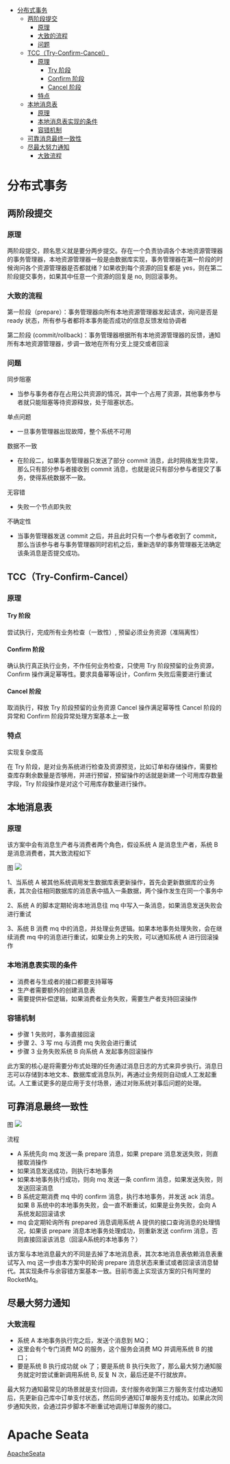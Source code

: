 
* [分布式事务](#分布式事务)
    * [两阶段提交](#两阶段提交)
        * [原理](#原理)
        * [大致的流程](#大致的流程)
        * [问题](#问题)
    * [TCC（Try-Confirm-Cancel）](#tcctry-confirm-cancel)
        * [原理](#原理-1)
            * [Try 阶段](#try-阶段)
            * [Confirm 阶段](#confirm-阶段)
            * [Cancel 阶段](#cancel-阶段)
        * [特点](#特点)
    * [本地消息表](#本地消息表)
        * [原理](#原理-2)
        * [本地消息表实现的条件](#本地消息表实现的条件)
        * [容错机制](#容错机制)
    * [可靠消息最终一致性](#可靠消息最终一致性)
    * [尽最大努力通知](#尽最大努力通知)
        * [大致流程](#大致流程)


# 分布式事务
## 两阶段提交
### 原理
两阶段提交，顾名思义就是要分两步提交。存在一个负责协调各个本地资源管理器的事务管理器，本地资源管理器一般是由数据库实现，事务管理器在第一阶段的时候询问各个资源管理器是否都就绪？如果收到每个资源的回复都是 yes，则在第二阶段提交事务，如果其中任意一个资源的回复是 no, 则回滚事务。
### 大致的流程
第一阶段（prepare）：事务管理器向所有本地资源管理器发起请求，询问是否是 ready 状态，所有参与者都将本事务能否成功的信息反馈发给协调者

第二阶段 (commit/rollback)：事务管理器根据所有本地资源管理器的反馈，通知所有本地资源管理器，步调一致地在所有分支上提交或者回滚
### 问题
同步阻塞
- 当参与事务者存在占用公共资源的情况，其中一个占用了资源，其他事务参与者就只能阻塞等待资源释放，处于阻塞状态。

单点问题
- 一旦事务管理器出现故障，整个系统不可用

数据不一致
- 在阶段二，如果事务管理器只发送了部分 commit 消息，此时网络发生异常，那么只有部分参与者接收到 commit 消息，也就是说只有部分参与者提交了事务，使得系统数据不一致。

无容错
- 失败一个节点即失败

不确定性
- 当事务管理器发送 commit 之后，并且此时只有一个参与者收到了 commit，那么当该参与者与事务管理器同时宕机之后，重新选举的事务管理器无法确定该条消息是否提交成功。
## TCC（Try-Confirm-Cancel）
### 原理
#### Try 阶段
尝试执行，完成所有业务检查（一致性）, 预留必须业务资源（准隔离性）
#### Confirm 阶段
确认执行真正执行业务，不作任何业务检查，只使用 Try 阶段预留的业务资源，Confirm 操作满足幂等性。要求具备幂等设计，Confirm 失败后需要进行重试
#### Cancel 阶段
取消执行，释放 Try 阶段预留的业务资源 Cancel 操作满足幂等性 Cancel 阶段的异常和 Confirm 阶段异常处理方案基本上一致
### 特点
实现复杂度高

在 Try 阶段，是对业务系统进行检查及资源预览，比如订单和存储操作，需要检查库存剩余数量是否够用，并进行预留，预留操作的话就是新建一个可用库存数量字段，Try 阶段操作是对这个可用库存数量进行操作。
## 本地消息表
### 原理
该方案中会有消息生产者与消费者两个角色，假设系统 A 是消息生产者，系统 B 是消息消费者，其大致流程如下

图
![](../img/分布式相关/本地消息表.png)

1、当系统 A 被其他系统调用发生数据库表更新操作，首先会更新数据库的业务表，其次会往相同数据库的消息表中插入一条数据，两个操作发生在同一个事务中

2、系统 A 的脚本定期轮询本地消息往 mq 中写入一条消息，如果消息发送失败会进行重试

3、系统 B 消费 mq 中的消息，并处理业务逻辑。如果本地事务处理失败，会在继续消费 mq 中的消息进行重试，如果业务上的失败，可以通知系统 A 进行回滚操作

### 本地消息表实现的条件
- 消费者与生成者的接口都要支持幂等
- 生产者需要额外的创建消息表
- 需要提供补偿逻辑，如果消费者业务失败，需要生产者支持回滚操作

### 容错机制
- 步骤 1 失败时，事务直接回滚
- 步骤 2、3 写 mq 与消费 mq 失败会进行重试
- 步骤 3 业务失败系统 B 向系统 A 发起事务回滚操作
        
此方案的核心是将需要分布式处理的任务通过消息日志的方式来异步执行。消息日志可以存储到本地文本、数据库或消息队列，再通过业务规则自动或人工发起重试。人工重试更多的是应用于支付场景，通过对账系统对事后问题的处理。
## 可靠消息最终一致性
图
![](../img/分布式相关/消息最终一致性.png)			
		
流程
- A 系统先向 mq 发送一条 prepare 消息，如果 prepare 消息发送失败，则直接取消操作
- 如果消息发送成功，则执行本地事务
- 如果本地事务执行成功，则向 mq 发送一条 confirm 消息，如果发送失败，则发送回滚消息
- B 系统定期消费 mq 中的 confirm 消息，执行本地事务，并发送 ack 消息。如果 B 系统中的本地事务失败，会一直不断重试，如果是业务失败，会向 A 系统发起回滚请求
- mq 会定期轮询所有 prepared 消息调用系统 A 提供的接口查询消息的处理情况，如果该 prepare 消息本地事务处理成功，则重新发送 confirm 消息，否则直接回滚该消息（回滚A系统的本地事务？）
        
该方案与本地消息最大的不同是去掉了本地消息表，其次本地消息表依赖消息表重试写入 mq 这一步由本方案中的轮询 prepare 消息状态来重试或者回滚该消息替代。其实现条件与余容错方案基本一致。目前市面上实现该方案的只有阿里的 RocketMq。
## 尽最大努力通知
### 大致流程
- 系统 A 本地事务执行完之后，发送个消息到 MQ；
- 这里会有个专门消费 MQ 的服务，这个服务会消费 MQ 并调用系统 B 的接口；
- 要是系统 B 执行成功就 ok 了；要是系统 B 执行失败了，那么最大努力通知服务就定时尝试重新调用系统 B, 反复 N 次，最后还是不行就放弃。
        
最大努力通知最常见的场景就是支付回调，支付服务收到第三方服务支付成功通知后，先更新自己库中订单支付状态，然后同步通知订单服务支付成功。如果此次同步通知失败，会通过异步脚本不断重试地调用订单服务的接口。

# Apache Seata

[ApacheSeata](ApacheSeata.md)